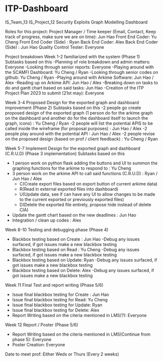 # ITP-Dashboard
IS_Team_13 IS_Project_12 Security Exploits Graph Modelling Dashboard

Roles for this project:
Project Manager / Time keeper (Email, Contact, Keep track of progress, make sure we are on time): Jun Hao 
Front End Coder: Yu Cheng 
Front End Coder (Side) : Ryan
Back End Coder: Alex
Back End Coder (Side) : Jun Hao
Quality Control Tester: Everyone 

Project breakdown
Week 1-2 familiarized with the system (Phase 1) 
Subtasks based on this 
-Planning of role breakdown and admin matters: Everyone
-Looking through senior reports: Everyone
-Playing around with the SCAMFI Dashboard: Yu Cheng / Ryan
-Looking through senior codes on github: Yu Cheng / Ryan 
-Playing around with Arkime Software: Jun Hao / Alex
-Reading up on Arkime API: Jun Hao / Alex
-Breaking down on tasks to do and gantt chart based on said tasks: Jun Hao 
-Creation of the ITP Project Plan 2023 to submit (21st may): Everyone  

Week 3-4 Proposed Design for the exported graph and dashboard improvement (Phase 2) 
Subtasks based on this
-2 people go create proposed design of the exported graph (1 person do for the arkime graph on the dashboard and another do for the dashboard itself to launch the graph, icons) : Yu Cheng / Ryan
-2 people will list the potential APIS to be called inside the wireframe (for proposal purposes) : Jun Hao / Alex
-2 people play around with the potential API : Jun Hao / Alex
-2 people revise on the proposed design (based on prof / client feedback) : Yu Cheng / Ryan

Week 5-7 Implement Design for the exported graph and dashboard (C.R.U.D) (Phase 3 implementation)
Subtasks based on this 
- 1 person work on python flask adding the buttons and UI to summon the graphing functions for the arkime to respond to : Yu Cheng 
- 3 person work on the arkime API to call said functions (C.R.U.D) : Ryan / Jun Hao / Alex
	- C(Create export files based on export button of current arkime data)
	- R(Read in external exported files into dashboard)
	- U(Update data, see if can have any UI to allow changes to be made to the current exported or previously exported files) 
	- D(Delete the exported file entirely, propose hide instead of delete CIA) 
- Update the gantt chart based on the new deadlines : Jun Hao 
- Integration / clean up codes : Alex

Week 8-10 Testing and debugging phase (Phase 4)
- Blackbox testing based on Create : Jun Hao 
	-Debug any issues surfaced, if got issues make a new blackbox testing
- Blackbox testing based on Read : Yu Cheng 
	-Debug any issues surfaced, if got issues make a new blackbox testing
- Blackbox testing based on Update: Ryan
	-Debug any issues surfaced, if got issues make a new blackbox testing
- Blackbox testing based on Delete: Alex
	-Debug any issues surfaced, if got issues make a new blackbox testing


Week 11 Final Test and report writing (Phase 5/6) 
- Issue final blackbox testing for Create : Jun Hao 
- Issue final blackbox testing for Read: Yu Cheng
- Issue final blackbox testing for Update: Ryan
- Issue final blackbox testing for Delete: Alex
- Report Writing based on the citeria mentioned in LMS(?): Everyone

Week 12 Report / Poster (Phase 5/6)
- Report Writing based on the citeria mentioned in LMS(Continue from phase 5): Everyone
- Poster Creation: Everyone 

Date to meet prof:
Either Weds or Thurs (Every 2 weeks) 


